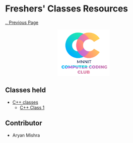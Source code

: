 # Freshers' Classes Resources

[.. Previous Page](..)

<div align="center"><img src="../cclogo.png" height="150"/></div>

## Classes held

- [C++ classes](C++)
    - [C++ Class 1](CPP/Class_01)
## Contributor
- Aryan Mishra